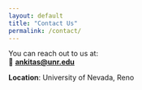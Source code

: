 ```yaml
---
layout: default
title: "Contact Us"
permalink: /contact/
---
```


You can reach out to us at:  
📧 **ankitas@unr.edu**

**Location**: University of Nevada, Reno  
